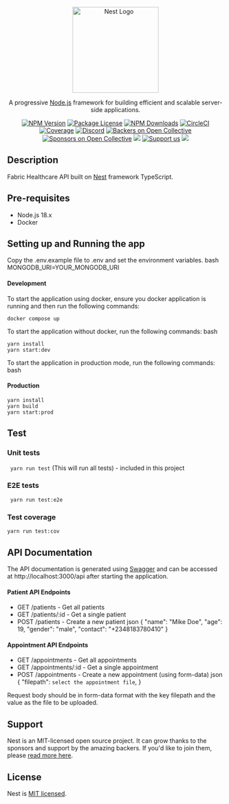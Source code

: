 <p align="center">
  <a href="http://nestjs.com/" target="blank"><img src="https://nestjs.com/img/logo-small.svg" width="200" alt="Nest Logo" /></a>
</p>

[circleci-image]: https://img.shields.io/circleci/build/github/nestjs/nest/master?token=abc123def456
[circleci-url]: https://circleci.com/gh/nestjs/nest

  <p align="center">A progressive <a href="http://nodejs.org" target="_blank">Node.js</a> framework for building efficient and scalable server-side applications.</p>
    <p align="center">
<a href="https://www.npmjs.com/~nestjscore" target="_blank"><img src="https://img.shields.io/npm/v/@nestjs/core.svg" alt="NPM Version" /></a>
<a href="https://www.npmjs.com/~nestjscore" target="_blank"><img src="https://img.shields.io/npm/l/@nestjs/core.svg" alt="Package License" /></a>
<a href="https://www.npmjs.com/~nestjscore" target="_blank"><img src="https://img.shields.io/npm/dm/@nestjs/common.svg" alt="NPM Downloads" /></a>
<a href="https://circleci.com/gh/nestjs/nest" target="_blank"><img src="https://img.shields.io/circleci/build/github/nestjs/nest/master" alt="CircleCI" /></a>
<a href="https://coveralls.io/github/nestjs/nest?branch=master" target="_blank"><img src="https://coveralls.io/repos/github/nestjs/nest/badge.svg?branch=master#9" alt="Coverage" /></a>
<a href="https://discord.gg/G7Qnnhy" target="_blank"><img src="https://img.shields.io/badge/discord-online-brightgreen.svg" alt="Discord"/></a>
<a href="https://opencollective.com/nest#backer" target="_blank"><img src="https://opencollective.com/nest/backers/badge.svg" alt="Backers on Open Collective" /></a>
<a href="https://opencollective.com/nest#sponsor" target="_blank"><img src="https://opencollective.com/nest/sponsors/badge.svg" alt="Sponsors on Open Collective" /></a>
  <a href="https://paypal.me/kamilmysliwiec" target="_blank"><img src="https://img.shields.io/badge/Donate-PayPal-ff3f59.svg"/></a>
    <a href="https://opencollective.com/nest#sponsor"  target="_blank"><img src="https://img.shields.io/badge/Support%20us-Open%20Collective-41B883.svg" alt="Support us"></a>
  <a href="https://twitter.com/nestframework" target="_blank"><img src="https://img.shields.io/twitter/follow/nestframework.svg?style=social&label=Follow"></a>
</p>
  <!--[![Backers on Open Collective](https://opencollective.com/nest/backers/badge.svg)](https://opencollective.com/nest#backer)
  [![Sponsors on Open Collective](https://opencollective.com/nest/sponsors/badge.svg)](https://opencollective.com/nest#sponsor)-->

## Description

Fabric Healthcare API built on [Nest](https://github.com/nestjs/nest) framework TypeScript.

## Pre-requisites
- Node.js 18.x
- Docker


## Setting up and Running the app

Copy the .env.example file to .env and set the environment variables.
bash
MONGODB_URI=YOUR_MONGODB_URI

#### Development

To start the application using docker, ensure you docker application is running and then run the following commands:


```
docker compose up
```

To start the application without docker, run the following commands:
bash

```
yarn install
yarn start:dev
```

To start the application in production mode, run the following commands:
bash
#### Production

```
yarn install
yarn build
yarn start:prod
```

## Test

### Unit tests

``` yarn run test``` (This will run all tests) - included in this project

### E2E tests
``` yarn run test:e2e```

### Test coverage
``` yarn run test:cov ```


## API Documentation
The API documentation is generated using [Swagger](https://swagger.io/) and can be accessed at http://localhost:3000/api after starting the application.

#### Patient API Endpoints
- GET /patients - Get all patients
- GET /patients/:id - Get a single patient
- POST /patients - Create a new patient
json
{
  "name": "Mike Doe",
  "age": 19,
  "gender": "male",
  "contact": "‪+2348183780410‬"
}


#### Appointment API Endpoints
- GET /appointments - Get all appointments
- GET /appointments/:id - Get a single appointment
- POST /appointments - Create a new appointment (using form-data)
json
{
  "filepath": `select the appointment file`,
}

Request body should be in form-data format with the key filepath and the value as the file to be uploaded.

## Support

Nest is an MIT-licensed open source project. It can grow thanks to the sponsors and support by the amazing backers. If you'd like to join them, please [read more here](https://docs.nestjs.com/support).

## License

Nest is [MIT licensed](LICENSE).
